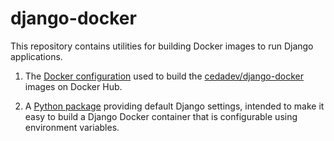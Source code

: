 # django-docker

This repository contains utilities for building Docker images to run Django applications.

1. The [Docker configuration](./docker) used to build the
   [cedadev/django-docker](https://hub.docker.com/r/cedadev/django-docker/)
   images on Docker Hub.

2. A [Python package](./python) providing default Django settings, intended to make
   it easy to build a Django Docker container that is configurable using environment
   variables.
